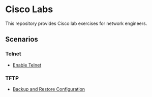 # Cisco Labs

This repository provides Cisco lab exercises for network engineers.

## Scenarios

### Telnet

* [Enable Telnet](/scenarios/telnet_configuration)

### TFTP

* [Backup and Restore Configuration](/scenarios/tftp)
